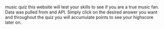 music quiz
this website will test your skills to see if you are a true music fan.
Data was pulled from and API. Simply click on the desired answer you want and throughout the quiz you will accumulate points to see your highscore later on.
